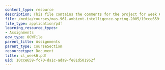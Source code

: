 ```yaml
---
content_type: resource
description: This file contains the comments for the project for week 6 by the student.
file: /media/courses/mas-961-ambient-intelligence-spring-2005/10cce659fc70da1cada9fe81d501962f_cl_week6.pdf
file_type: application/pdf
learning_resource_types:
- Assignments
ocw_type: OCWFile
parent_title: Assignments
parent_type: CourseSection
resourcetype: Document
title: cl_week6.pdf
uid: 10cce659-fc70-da1c-ada9-fe81d501962f
---
```

